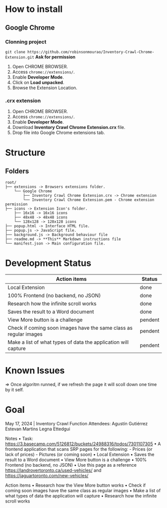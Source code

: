 # **How to install**
## Google Chrome
### Clonning project
`
git clone https://github.com/robinsonmourao/Inventory-Crawl-Chrome-Extension.git
`
**Ask for permission**
1. Open CHROME BROWSER.
2. Access `chrome://extensions/`.
3. Enable **Developer Mode**.
4. Click on **Load unpacked**.
5. Browse the Extension Location.

### .crx extension
1. Open CHROME BROWSER.
2. Access `chrome://extensions/`.
3. Enable **Developer Mode**.
4. Download **Inventory Crawl Chrome Extension.crx** file.
5. Drop file into Google Chrome extensions tab.

# **Structure**
## **Folders**
```
root/
├── extensions -> Browsers extensions folder.
    └── Google Chrome
        ├── Inventory Crawl Chrome Extension.crx -> Chrome extension
        └── Inventory Crawl Chrome Extension.pem - Chrome extension permission
├── icons -> Extension Icon's folder.
    ├── 16x16 -> 16x16 icons
    ├── 48x48 -> 48x48 icons
    └── 128x128 -> 128x128 icons
├── popup.html -> Interface HTML file.
├── popup.js -> JavaScript file.
├── background.js -> Background behaviour file 
├── readme.md -> **This** Markdown instructions file
└── manifest.json -> Main configuration file.
```

# Development Status
| Action items       | Status        |
|--------------------|---------------|
| Local Extension                                                   | done |
| 100% Frontend (no backend, no JSON)                               | done |
| Research how the infinite scroll works                            | done |
| Saves the result to a Word document                               | done |
| View More button is a challenge                                   | pendent |
| Check if coming soon images have the same class as regular images | pendent |
| Make a list of what types of data the application will capture    | pendent |

# Known Issues
=> Once algoritm runned, if we refresh the page it will scoll down one time by it self.

# Goal
May 17, 2024 | Inventory Crawl Function
Attendees: Agustín Gutiérrez Estevan Martins Legna Ettedgui

Notes
    • Task: https://3.basecamp.com/5126812/buckets/24988316/todos/7301107305
    • A frontend application that scans SRP pages for the following:
        - Prices (or lack of prices)
        - Pictures (or coming soon)
    • Local Extension
    • Saves the result to a Word document
    • View More button is a challenge
    • 100% Frontend (no backend, no JSON)
    • Use this page as a reference https://landrovertoronto.ca/used-vehicles/ and https://jaguartoronto.com/new-vehicles/ 

Action items
    • Research how the View More button works
    • Check if coming soon images have the same class as regular images
    • Make a list of what types of data the application will capture
    • Research how the infinite scroll works
